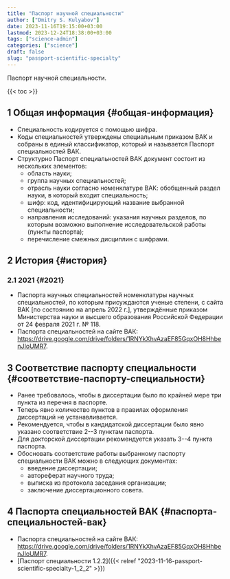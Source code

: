 ```yaml
---
title: "Паспорт научной специальности"
author: ["Dmitry S. Kulyabov"]
date: 2023-11-16T19:15:00+03:00
lastmod: 2023-12-24T18:38:00+03:00
tags: ["science-admin"]
categories: ["science"]
draft: false
slug: "passport-scientific-specialty"
---
```


Паспорт научной специальности.

<!--more-->

{{< toc >}}


## <span class="section-num">1</span> Общая информация {#общая-информация}

-   Специальность кодируется с помощью шифра.
-   Коды специальностей утверждены специальным приказом ВАК и собраны в единый классификатор, который и называется Паспорт специальностей ВАК.
-   Структурно Паспорт специальностей ВАК документ состоит из нескольких элементов:
    -   область науки;
    -   группа научных специальностей;
    -   отрасль науки согласно номенклатуре ВАК: обобщенный раздел науки, в который входит специальность;
    -   шифр: код, идентифицирующий название выбранной специальности;
    -   направления исследований: указания научных разделов, по которым возможно выполнение исследовательской работы (пункты паспорта);
    -   перечисление смежных дисциплин с шифрами.


## <span class="section-num">2</span> История {#история}


### <span class="section-num">2.1</span> 2021 {#2021}

-   Паспорта научных специальностей номенклатуры научных специальностей, по которым присуждаются ученые степени, с сайта ВАК [по состоянию на апрель 2022 г.], утверждённые приказом Министерства науки и высшего образования Российской Федерации от 24 февраля 2021 г. № 118.
-   Паспорта специальностей на сайте ВАК: <https://drive.google.com/drive/folders/1RNYkXhvAzaEF85GqxOH8HhbenJIoUMR7>.


## <span class="section-num">3</span> Соответствие паспорту специальности {#соответствие-паспорту-специальности}

-   Ранее требовалось, чтобы в диссертации было по крайней мере три пункта из перечня в паспорте.
-   Теперь явно количество пунктов в правилах оформления диссертаций не устанавливается.
-   Рекомендуется, чтобы в кандидатской диссертации было явно указано соответствие 2--3 пунктам паспорта.
-   Для докторской диссертации рекомендуется указать 3--4 пункта паспорта.
-   Обосновать соответствие работы выбранному паспорту специальности ВАК можно в следующих документах:
    -   введение диссертации;
    -   автореферат научного труда;
    -   выписка из протокола заседания организации;
    -   заключение диссертационного совета.


## <span class="section-num">4</span> Паспорта специальностей ВАК {#паспорта-специальностей-вак}

-   Паспорта специальностей на сайте ВАК: <https://drive.google.com/drive/folders/1RNYkXhvAzaEF85GqxOH8HhbenJIoUMR7>.
-   [Паспорт специальности 1.2.2]({{< relref "2023-11-16-passport-scientific-specialty-1_2_2" >}})
